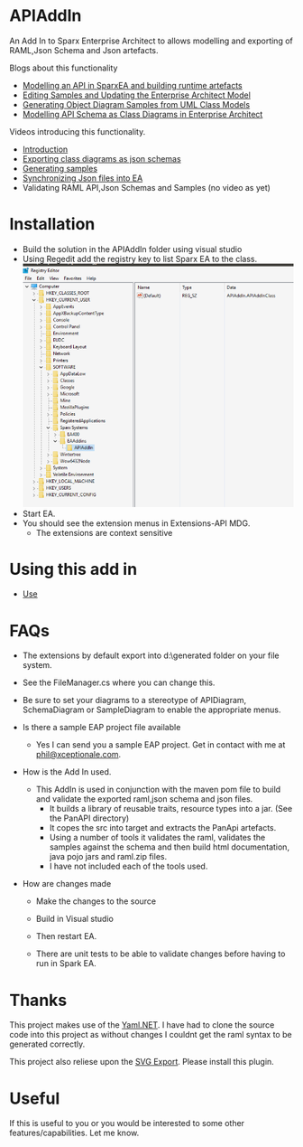 # APIAddIn

An Add In to Sparx Enterprise Architect to allows modelling and exporting of RAML,Json Schema and Json artefacts.

Blogs about this functionality
 - [Modelling an API in SparxEA and building runtime artefacts](https://xceptionale.wordpress.com/2016/03/09/modelling-an-api-in-sparkea-and-building-runtime-artefacts/)
 - [Editing Samples and Updating the Enterprise Architect Model](https://xceptionale.wordpress.com/2016/02/21/editing-samples-and-updating-the-enterprise-architect-model/)
 - [Generating Object Diagram Samples from UML Class Models](https://xceptionale.wordpress.com/2016/02/21/generating-object-diagram-samples-from-uml-class-models/)
 - [Modelling API Schema as Class Diagrams in Enterprise Architect](https://xceptionale.wordpress.com/2016/02/21/modelling-api-schema-as-class-diagrams-in-enterprise-architect/)

Videos introducing this functionality.  
- [Introduction](https://www.youtube.com/watch?v=uzPYato5kCk)
- [Exporting class diagrams as json schemas](https://www.youtube.com/watch?v=FKTzZ6ObkGo)
- [Generating samples](https://www.youtube.com/watch?v=A0gYgGENT6U)
- [Synchronizing Json files into EA](https://www.youtube.com/watch?v=RnohxHbeX4w)
- Validating RAML API,Json Schemas and Samples (no video as yet)


# Installation

- Build the solution in the APIAddIn folder using visual studio
- Using Regedit add the registry key to list Sparx EA to the class.
![Synchronizing Json files into EA](./images/registry.png)
- Start EA.
- You should see the extension menus in Extensions-API MDG.
  -   The extensions are context sensitive

# Using this add in

 - [Use](./Using.md)

# FAQs
 - The extensions by default export into d:\generated folder on your file system.
  - See the FileManager.cs where you can change this.

- Be sure to set your diagrams to a stereotype of APIDiagram, SchemaDiagram or SampleDiagram to enable the appropriate menus.

- Is there a sample EAP project file available
  - Yes I can send you a sample EAP project.  Get in contact with me at phil@xceptionale.com.


- How is the Add In used.
  - This AddIn is used in conjunction with the maven pom file to build and validate the exported raml,json schema and json files.  
    - It builds a library of reusable traits, resource types into a jar. (See the PanAPI directory)
    - It copes the src into target and extracts the PanApi artefacts.
    - Using a number of tools it validates the raml, validates the samples against the schema and then build html documentation, java pojo jars and raml.zip files.
    - I have not included each of the tools used.

- How are changes made
  - Make the changes to the source
  - Build in Visual studio
  - Then restart EA.

  - There are unit tests to be able to validate changes before having to run in Spark EA.


# Thanks
  This project makes use of the [Yaml.NET](https://github.com/aaubry/YamlDotNet). I have had to clone the source code into this project as without changes I couldnt get the raml syntax to be generated correctly.

  This project also reliese upon the [SVG Export](http://community.sparxsystems.com/community-resources/706-svg-diagram-export-add-in).
  Please install this plugin.


# Useful

If this is useful to you or you would be interested to some other features/capabilities. Let me know.
